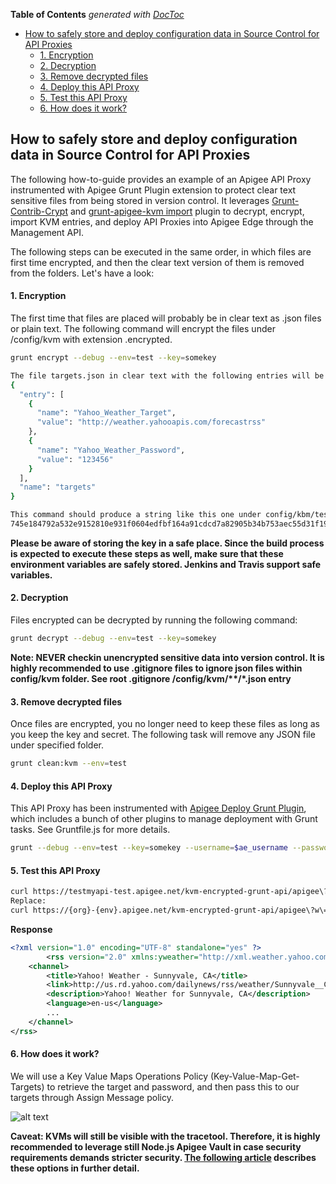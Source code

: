 <!-- START doctoc generated TOC please keep comment here to allow auto update -->
<!-- DON'T EDIT THIS SECTION, INSTEAD RE-RUN doctoc TO UPDATE -->
**Table of Contents**  *generated with [DocToc](https://github.com/thlorenz/doctoc)*

- [How to safely store and deploy configuration data in Source Control for API Proxies](#how-to-safely-store-and-deploy-configuration-data-in-source-control-for-api-proxies)
    - [1. Encryption](#1-encryption)
    - [2. Decryption](#2-decryption)
    - [3. Remove decrypted files](#3-remove-decrypted-files)
    - [4. Deploy this API Proxy](#4-deploy-this-api-proxy)
    - [5. Test this API Proxy](#5-test-this-api-proxy)
    - [6. How does it work?](#6-how-does-it-work)

<!-- END doctoc generated TOC please keep comment here to allow auto update -->

## How to safely store and deploy configuration data in Source Control for API Proxies

The following how-to-guide provides an example of an Apigee API Proxy instrumented with Apigee Grunt Plugin extension to protect clear text sensitive files from being stored in version control. It leverages [Grunt-Contrib-Crypt](https://www.npmjs.com/package/grunt-contrib-crypt) and [grunt-apigee-kvm import](https://www.npmjs.com/package/grunt-apigee-kvm) plugin to decrypt, encrypt, import KVM entries, and deploy API Proxies into Apigee Edge through the Management API.

The following steps can be executed in the same order, in which files are first time encrypted, and then the clear text version of them is removed from the folders. Let's have a look:

#### 1. Encryption
The first time that files are placed will probably be in clear text as .json files or plain text. The following command will encrypt the files under /config/kvm with extension .encrypted.

```bash
grunt encrypt --debug --env=test --key=somekey

The file targets.json in clear text with the following entries will be encrypted:
{
  "entry": [
    {
      "name": "Yahoo_Weather_Target",
      "value": "http://weather.yahooapis.com/forecastrss"
    },
    {
      "name": "Yahoo_Weather_Password",
      "value": "123456"
    }
  ],
  "name": "targets"
}

This command should produce a string like this one under config/kbm/testmyapi-test/testmyapi/testmyapi-test/targets.json.encrypted, which will be safe to be stored in version control:
745e184792a532e9152810e931f0604edfbf164a91cdcd7a82905b34b753aec55d31f1940132fded0377d798568c24c2cf6bfb838dac7b8b7ab9f91931dbc042cf435c21b42a0032cb3945c85055f0bb60abf33445ad75ea4ec4e0c993814ec6ed9e157d7319014a3814454e28e904eeca7dd048cd3ebdb2f75a408ec880e25b6222cebec1ee44a623d4c8925062a3c637503b14036e6ecbecf0377b17c6e40c
```

**Please be aware of storing the key in a safe place. Since the build process is expected to execute these steps as well, make sure that these environment variables are safely stored. Jenkins and Travis support safe variables.**

#### 2. Decryption
Files encrypted can be decrypted by running the following command:
```bash
grunt decrypt --debug --env=test --key=somekey
```

__Note: NEVER checkin unencrypted sensitive data into version control. It is highly recommended to use .gitignore files to ignore json files within config/kvm folder. See root .gitignore /config/kvm/**/*.json entry__

#### 3. Remove decrypted files
Once files are encrypted, you no longer need to keep these files as long as you keep the key and secret. The following task will remove any JSON file under specified folder.

```bash
grunt clean:kvm --env=test
```
#### 4. Deploy this API Proxy
This API Proxy has been instrumented with [Apigee Deploy Grunt Plugin](https://github.com/apigeecs/apigee-deploy-grunt-plugin#getting-started), which includes a bunch of other plugins to manage deployment with Grunt tasks. See Gruntfile.js for more details.
```bash
grunt --debug --env=test --key=somekey --username=$ae_username --password=$ae_password --curl=true
```

#### 5. Test this API Proxy
```bash
curl https://testmyapi-test.apigee.net/kvm-encrypted-grunt-api/apigee\?w\=2502265
Replace:
curl https://{org}-{env}.apigee.net/kvm-encrypted-grunt-api/apigee\?w\=2502265
```

__Response__
```xml
<?xml version="1.0" encoding="UTF-8" standalone="yes" ?>
        <rss version="2.0" xmlns:yweather="http://xml.weather.yahoo.com/ns/rss/1.0" xmlns:geo="http://www.w3.org/2003/01/geo/wgs84_pos#">
    <channel>
        <title>Yahoo! Weather - Sunnyvale, CA</title>
        <link>http://us.rd.yahoo.com/dailynews/rss/weather/Sunnyvale__CA/*http://weather.yahoo.com/forecast/USCA1116_f.html</link>
        <description>Yahoo! Weather for Sunnyvale, CA</description>
        <language>en-us</language>
        ...
    </channel>
</rss>
```

#### 6. How does it work?
We will use a Key Value Maps Operations Policy (Key-Value-Map-Get-Targets) to retrieve the target and password, and then pass this to our targets through Assign Message policy.

![alt text](https://www.dropbox.com/s/4nzq7pmjpgjqxxy/KVM_Encryption.png?dl=1
 "KVM Set Target and Password variables")

**Caveat: KVMs will still be visible with the tracetool. Therefore, it is highly recommended to leverage still Node.js Apigee Vault in case security requirements demands stricter security. [The following article](https://community.apigee.com/articles/2825/storing-credentialssensitive-config-kvm-vs-vault.html) describes these options in further detail.**